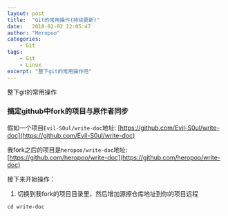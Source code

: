 ```yaml
---
layout: post
title:  "Git的常用操作(持续更新)"
date:   2018-02-02 12:05:47
author: "Heropoo"
categories: 
    - Git
tags:
    - Git 
    - Linux
excerpt: "整下git的常用操作吧"
---
```

整下git的常用操作

### 搞定github中fork的项目与原作者同步

假如一个项目`Evil-S0ul/write-doc`地址: [https://github.com/Evil-S0ul/write-doc](https://github.com/Evil-S0ul/write-doc)

我fork之后的项目是`heropoo/write-doc`地址: [https://github.com/heropoo/write-doc](https://github.com/heropoo/write-doc)

接下来开始操作：

1. 切换到我fork的项目目录里，然后增加源擦仓库地址到你的项目远程
```
cd write-doc
```

